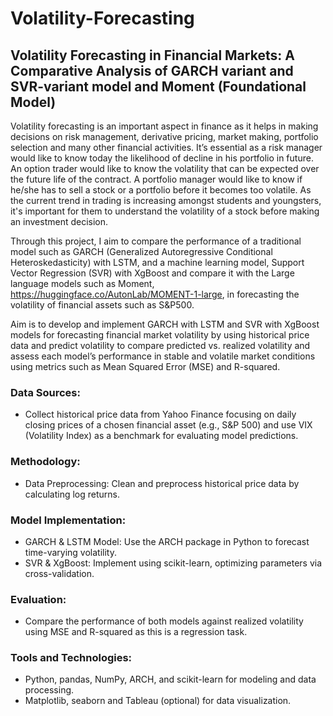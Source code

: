 # Volatility-Forecasting

## Volatility Forecasting in Financial Markets: A Comparative Analysis of GARCH variant and SVR-variant model and Moment (Foundational Model)

Volatility forecasting is an important aspect in finance as it helps in making decisions on risk management, derivative pricing, market making, portfolio selection and many other financial activities. It’s essential as a risk manager would like to know today the likelihood of decline in his  portfolio in future. An option trader would like to know the volatility that can be expected over the future life of the contract. A portfolio manager would like to know if he/she has to sell a stock or a portfolio before it becomes too volatile. As the current trend in trading is increasing amongst students and youngsters, it's important for them to understand the volatility of a stock before making an investment decision. 

Through this project, I aim to compare the performance of a traditional model such as GARCH (Generalized Autoregressive Conditional Heteroskedasticity) with LSTM, and a machine learning model, Support Vector Regression (SVR) with XgBoost and compare it with the Large language models such as Moment, https://huggingface.co/AutonLab/MOMENT-1-large, in forecasting the volatility of financial assets such as S&P500. 

Aim is to develop and implement GARCH with LSTM and SVR with XgBoost models for forecasting financial market volatility by using historical price data and predict volatility to compare predicted vs. realized volatility and assess each model’s performance in stable and volatile market conditions using metrics such as Mean Squared Error (MSE) and R-squared. 

### Data Sources: 
- Collect historical price data from Yahoo Finance focusing on daily closing prices of a chosen financial asset (e.g., S&P 500) and use VIX (Volatility Index) as a benchmark for evaluating model predictions. 

### Methodology: 
- Data Preprocessing: Clean and preprocess historical price data by calculating log returns.

### Model Implementation:
- GARCH & LSTM Model: Use the ARCH package in Python to forecast time-varying volatility.
- SVR & XgBoost: Implement using scikit-learn, optimizing parameters via cross-validation.

### Evaluation: 
- Compare the performance of both models against realized volatility using MSE and R-squared as this is a regression task. 

### Tools and Technologies: 
- Python, pandas, NumPy, ARCH, and scikit-learn for modeling and data processing.
- Matplotlib, seaborn and Tableau (optional) for data visualization.
